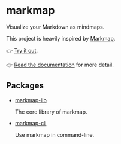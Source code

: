 # markmap

Visualize your Markdown as mindmaps.

This project is heavily inspired by [Markmap](https://github.com/dundalek/markmap).

👉 [Try it out](https://markmap.js.org/repl).

👉 [Read the documentation](https://markmap.js.org/usage) for more detail.

## Packages

- [markmap-lib](https://github.com/gera2ld/markmap-lib/packages/markmap-lib)

  The core library of markmap.

- [markmap-cli](https://github.com/gera2ld/markmap-lib/packages/markmap-cli)

  Use markmap in command-line.
